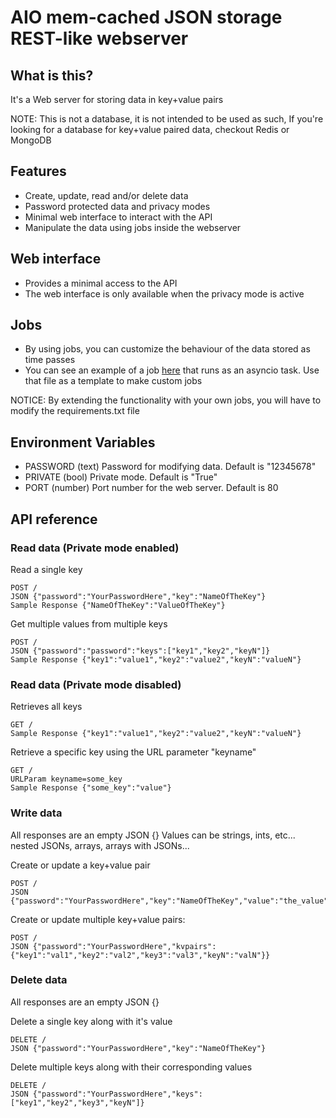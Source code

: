 # AIO mem-cached JSON storage REST-like webserver

## What is this?
It's a Web server for storing data in key+value pairs

NOTE: This is not a database, it is not intended to be used as such, If you're looking for a database for key+value paired data, checkout Redis or MongoDB

## Features
- Create, update, read and/or delete data
- Password protected data and privacy modes
- Minimal web interface to interact with the API
- Manipulate the data using jobs inside the webserver

## Web interface

- Provides a minimal access to the API
- The web interface is only available when the privacy mode is active

## Jobs

- By using jobs, you can customize the behaviour of the data stored as time passes
- You can see an example of a job [here](myjobs.py) that runs as an asyncio task. Use that file as a template to make custom jobs

NOTICE: By extending the functionality with your own jobs, you will have to modify the requirements.txt file

## Environment Variables

- PASSWORD (text) Password for modifying data. Default is "12345678"
- PRIVATE (bool) Private mode. Default is "True"
- PORT (number) Port number for the web server. Default is 80

## API reference

### Read data (Private mode enabled)
Read a single key
```
POST /
JSON {"password":"YourPasswordHere","key":"NameOfTheKey"}
Sample Response {"NameOfTheKey":"ValueOfTheKey"}
```

Get multiple values from multiple keys

```
POST /
JSON {"password":"password":"keys":["key1","key2","keyN"]}
Sample Response {"key1":"value1","key2":"value2","keyN":"valueN"}
```

### Read data (Private mode disabled)
Retrieves all keys
```
GET /
Sample Response {"key1":"value1","key2":"value2","keyN":"valueN"}
```
Retrieve a specific key using the URL parameter "keyname"
```
GET /
URLParam keyname=some_key
Sample Response {"some_key":"value"}
```

### Write data
All responses are an empty JSON {}
Values can be strings, ints, etc... nested JSONs, arrays, arrays with JSONs...

Create or update a key+value pair
```
POST /
JSON {"password":"YourPasswordHere","key":"NameOfTheKey","value":"the_value"}
```

Create or update multiple key+value pairs:
```
POST /
JSON {"password":"YourPasswordHere","kvpairs":{"key1":"val1","key2":"val2","key3":"val3","keyN":"valN"}}
```

### Delete data
All responses are an empty JSON {}

Delete a single key along with it's value
```
DELETE /
JSON {"password":"YourPasswordHere","key":"NameOfTheKey"}
```

Delete multiple keys along with their corresponding values
```
DELETE /
JSON {"password":"YourPasswordHere","keys":["key1","key2","key3","keyN"]}
```
